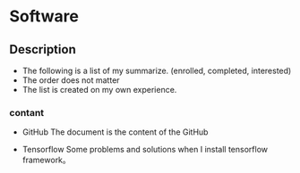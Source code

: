 # Software

## Description
- The following is a list of my summarize. (enrolled, completed, interested)
- The order does not matter
- The list is created on my own experience.

### contant
- GitHub
  The document is the content of the GitHub

- Tensorflow
  Some problems and solutions when I install tensorflow framework。

